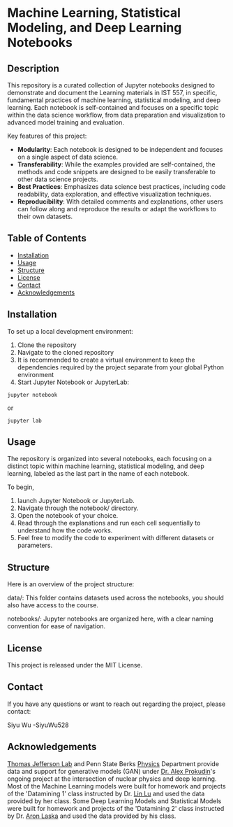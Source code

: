 # Machine Learning, Statistical Modeling, and Deep Learning Notebooks

## Description

This repository is a curated collection of Jupyter notebooks designed to demonstrate and document the Learning materials in IST 557, in specific, fundamental practices of machine learning, statistical modeling, and deep learning. Each notebook is self-contained and focuses on a specific topic within the data science workflow, from data preparation and visualization to advanced model training and evaluation.

Key features of this project:
- **Modularity**: Each notebook is designed to be independent and focuses on a single aspect of data science.
- **Transferability**: While the examples provided are self-contained, the methods and code snippets are designed to be easily transferable to other data science projects.
- **Best Practices**: Emphasizes data science best practices, including code readability, data exploration, and effective visualization techniques.
- **Reproducibility**: With detailed comments and explanations, other users can follow along and reproduce the results or adapt the workflows to their own datasets.

## Table of Contents

- [Installation](#installation)
- [Usage](#usage)
- [Structure](#structure)
- [License](#license)
- [Contact](#contact)
- [Acknowledgements](#acknowledgements)

## Installation

To set up a local development environment:

1. Clone the repository
2. Navigate to the cloned repository
3. It is recommended to create a virtual environment to keep the dependencies required by the project separate from your global Python environment
4. Start Jupyter Notebook or JupyterLab:
 ```
jupyter notebook
 ```
or
 ```
jupyter lab
 ```
## Usage
The repository is organized into several notebooks, each focusing on a distinct topic within machine learning, statistical modeling, and deep learning, labeled as the last part in the name of each notebook.

To begin, 
1. launch Jupyter Notebook or JupyterLab.
2. Navigate through the notebook/ directory.
3. Open the notebook of your choice.
4. Read through the explanations and run each cell sequentially to understand how the code works.
5. Feel free to modify the code to experiment with different datasets or parameters.  

## Structure
Here is an overview of the project structure:

data/: This folder contains datasets used across the notebooks, you should also have access to the course.

notebooks/: Jupyter notebooks are organized here, with a clear naming convention for ease of navigation.

## License
This project is released under the MIT License.

## Contact
If you have any questions or want to reach out regarding the project, please contact:

Siyu Wu -SiyuWu528

## Acknowledgements
[Thomas Jefferson Lab](https://www.jlab.org/) and Penn State Berks [Physics](https://berks.psu.edu/directory/science-division/physics) Department provide data and support for generative models (GAN) under [Dr. Alex Prokudin](https://berks.psu.edu/person/prokudin-alexey)'s ongoing project at the intersection of nuclear physics and deep learning. 
Most of the Machine Learning models were built for homework and projects of the 'Datamining 1' class instructed by Dr. [Lin Lu](https://ist.psu.edu/directory/lxl5598) and used the data provided by her class. 
Some Deep Learning Models and Statistical Models were built for homework and projects of the 'Datamining 2' class instructed by Dr. [Aron Laska](https://ist.psu.edu/directory/aql5923) and used the data provided by his class.
